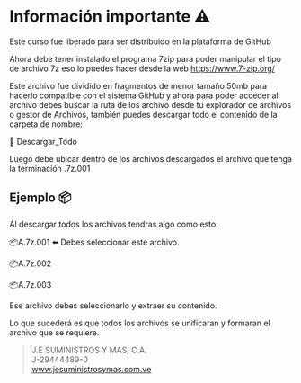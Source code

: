 # Información importante :warning:

Este curso fue liberado para ser distribuido en la plataforma de GitHub

Ahora debe tener instalado el programa 7zip para poder manipular el tipo de archivo 7z eso lo puedes hacer desde la web https://www.7-zip.org/

Este archivo fue dividido en fragmentos de menor tamaño 50mb para hacerlo compatible con el sistema GitHub y ahora para poder acceder al archivo debes buscar la ruta de los archivo desde tu explorador de archivos o gestor de Archivos, también puedes descargar todo el contenido de la carpeta de nombre:

:open_file_folder: Descargar_Todo

Luego debe ubicar dentro de los archivos descargados el archivo que tenga la terminación .7z.001

## Ejemplo :package:

Al descargar todos los archivos tendras algo como esto:

:package:A.7z.001 :arrow_left: Debes seleccionar este archivo.

:package:A.7z.002

:package:A.7z.003

Ese archivo debes seleccionarlo y extraer su contenido.

Lo que sucederá es que todos los archivos se unificaran y formaran el archivo que se requiere.

>J.E SUMINISTROS Y MAS, C.A.     
>J-29444489-0                    
>www.jesuministrosymas.com.ve   
